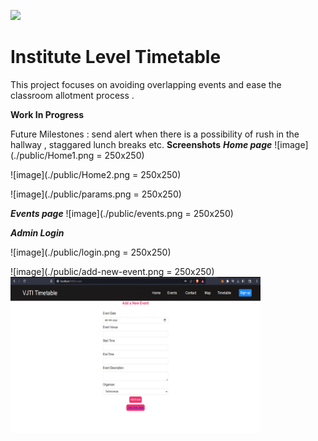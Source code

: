 ![](./public/Banner.png)
# Institute Level Timetable 

This project focuses on avoiding overlapping events and ease the classroom allotment process .  

**Work In Progress**

Future Milestones : send alert when there is a possibility of rush in the hallway , staggared lunch breaks etc. 
**Screenshots**
***Home page***
![image](./public/Home1.png = 250x250)

![image](./public/Home2.png = 250x250)

![image](./public/params.png = 250x250)

***Events page***
![image](./public/events.png = 250x250)

***Admin Login***

![image](./public/login.png = 250x250)

![image](./public/add-new-event.png = 250x250)
<img src="./public/add-new-event.png " alt="newEventForm" width="400" height="250"/>

